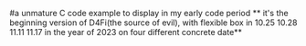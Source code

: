 #a unmature C code example to display in my early code period 
**
it's the beginning version of D4Fi(the source of evil),
with flexible box in 10.25 10.28 11.11 11.17 in the year of 2023 on four different concrete date**
